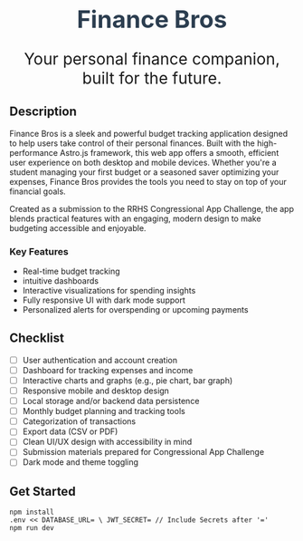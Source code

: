 <h1 align="center" style="font-size: 3em; font-weight: bold; color: #2c3e50;">Finance Bros</h1>

<p align="center" style="font-size: 2em;">Your personal finance companion, built for the future.</p>

## Description
Finance Bros is a sleek and powerful budget tracking application designed to help users take control of their personal finances. Built with the high-performance Astro.js framework, this web app offers a smooth, efficient user experience on both desktop and mobile devices. Whether you're a student managing your first budget or a seasoned saver optimizing your expenses, Finance Bros provides the tools you need to stay on top of your financial goals.

Created as a submission to the RRHS Congressional App Challenge, the app blends practical features with an engaging, modern design to make budgeting accessible and enjoyable.

### Key Features
- Real-time budget tracking
- intuitive dashboards
- Interactive visualizations for spending insights
- Fully responsive UI with dark mode support
- Personalized alerts for overspending or upcoming payments

## Checklist
- [ ] User authentication and account creation  
- [ ] Dashboard for tracking expenses and income  
- [ ] Interactive charts and graphs (e.g., pie chart, bar graph)  
- [ ] Responsive mobile and desktop design  
- [ ] Local storage and/or backend data persistence  
- [ ] Monthly budget planning and tracking tools  
- [ ] Categorization of transactions  
- [ ] Export data (CSV or PDF)  
- [ ] Clean UI/UX design with accessibility in mind  
- [ ] Submission materials prepared for Congressional App Challenge  
- [ ] Dark mode and theme toggling

## Get Started
```
npm install
.env << DATABASE_URL= \ JWT_SECRET= // Include Secrets after '='
npm run dev
```